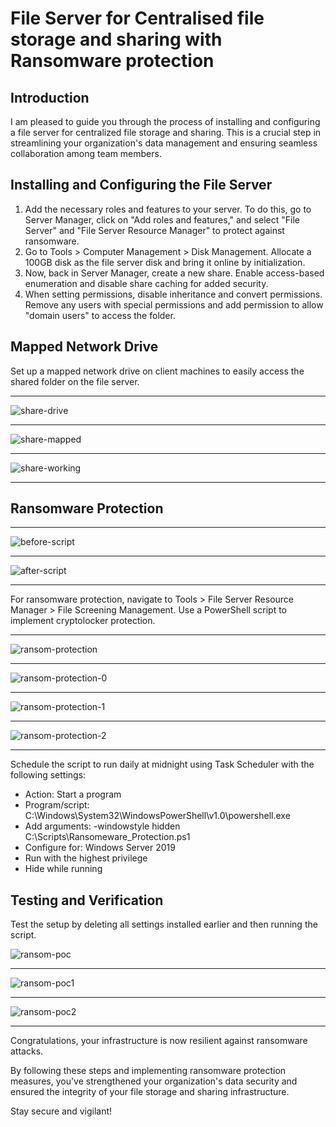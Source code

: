 # File Server for Centralised file storage and sharing with Ransomware protection

## Introduction
I am pleased to guide you through the process of installing and configuring a file server for centralized file storage and sharing. This is a crucial step in streamlining your organization's data management and ensuring seamless collaboration among team members.

## Installing and Configuring the File Server

1. Add the necessary roles and features to your server. To do this, go to Server Manager, click on "Add roles and features," and select "File Server" and "File Server Resource Manager" to protect against ransomware.
2. Go to Tools > Computer Management > Disk Management. Allocate a 100GB disk as the file server disk and bring it online by initialization.
3. Now, back in Server Manager, create a new share. Enable access-based enumeration and disable share caching for added security.
4. When setting permissions, disable inheritance and convert permissions. Remove any users with special permissions and add permission to allow "domain users" to access the folder.

## Mapped Network Drive

Set up a mapped network drive on client machines to easily access the shared folder on the file server.

----

![share-drive](https://github.com/rasheedjimoh/fileserver/assets/157264080/d774dc31-bf8a-43c0-b254-cc1552538f96)

----

![share-mapped](https://github.com/rasheedjimoh/fileserver/assets/157264080/51b6cacc-9820-4f80-848c-a10f993961d4)

-----

![share-working](https://github.com/rasheedjimoh/fileserver/assets/157264080/0fbfe049-3615-4002-a91b-285c7e71f391)

----

## Ransomware Protection

----

![before-script](https://github.com/rasheedjimoh/fileserver/assets/157264080/84a2022b-580f-43d9-9c02-b6f6dc417955)

---

![after-script](https://github.com/rasheedjimoh/fileserver/assets/157264080/82dfdb60-6de7-4cb9-9560-69fa184c144b)

----

For ransomware protection, navigate to Tools > File Server Resource Manager > File Screening Management. Use a PowerShell script to implement cryptolocker protection.

----

![ransom-protection](https://github.com/rasheedjimoh/fileserver/assets/157264080/4afff773-f071-4456-9725-5ad93dd1cfd5)

----

![ransom-protection-0](https://github.com/rasheedjimoh/fileserver/assets/157264080/486c331c-4f6f-4ef5-b1c6-785fbadeaaa8)

----

![ransom-protection-1](https://github.com/rasheedjimoh/fileserver/assets/157264080/ee4da14d-0b81-4d14-9632-88d7ec8a4909)

----

![ransom-protection-2](https://github.com/rasheedjimoh/fileserver/assets/157264080/7ca2ab39-47b9-49cb-9e86-c48ec410f939)

----

Schedule the script to run daily at midnight using Task Scheduler with the following settings:

- Action: Start a program
- Program/script: C:\Windows\System32\WindowsPowerShell\v1.0\powershell.exe
- Add arguments: -windowstyle hidden C:\Scripts\Ransomeware_Protection.ps1
- Configure for: Windows Server 2019
- Run with the highest privilege
- Hide while running

## Testing and Verification

Test the setup by deleting all settings installed earlier and then running the script.

![ransom-poc](https://github.com/rasheedjimoh/fileserver/assets/157264080/65e74356-e594-4e9f-bd53-0413fdc7612b)

---

![ransom-poc1](https://github.com/rasheedjimoh/fileserver/assets/157264080/8b49ec7f-e99b-4a32-b9b9-184d6e11369d)

---

![ransom-poc2](https://github.com/rasheedjimoh/fileserver/assets/157264080/04e219f2-e820-4f52-b92d-a2b3dad7ab26)

----

Congratulations, your infrastructure is now resilient against ransomware attacks.

By following these steps and implementing ransomware protection measures, you've strengthened your organization's data security and ensured the integrity of your file storage and sharing infrastructure.

Stay secure and vigilant!
